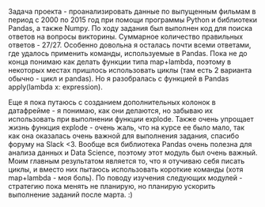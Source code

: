 Задача проекта - проанализировать данные по выпущенным фильмам в период с 2000 по 2015 год при помощи программы Python и библиотеки Pandas, а также Numpy. 
По ходу задания был выполнен код для поиска ответов на вопросы викторины. 
Суммарное количество правильных ответов - 27/27. 
Особенно довольна я осталась почти всеми ответами, где удалось применить команды, используемые в Pandas.
Пока не до конца понимаю как делать функции типа map+lambda, поэтому в некоторых местах пришлось использовать циклы (там есть 2 варианта обычно - цикл и pandas). Но я разобралась с функцией в Pandas apply(lambda x: expression).

Еще я пока путаюсь с созданием дополнительных колонок в датафрейме - я понимаю, как они делаются, но забываю их использовать при выполнении функции explode. 
Также очень упрощает жизнь функция explode - очень жаль, что на курсе ее было мало, так как она оказалась очень важной для выполнения задания, спасибо форуму на Slack <3.
Вообще вся библиотека Pandas очень полезна для анализа данных и Data Science, поэтому этот модуль был очень важный.
Моим главным результатом является то, что я отучиваю себя писать циклы, и вместо них пытаюсь использовать короткие команды (хотя map+lambda - моя боль).
По поводу изучения следующих модулей - стратегию пока менять не планирую, но планирую ускорить выполнение заданий после марта. :) 
